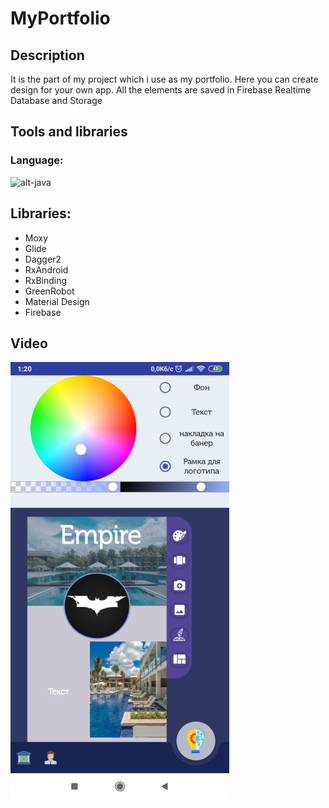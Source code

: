 # MyPortfolio
## Description
  It is the part of my project which i use as my portfolio. Here you can create design for your own app. All the elements are saved in Firebase Realtime Database and Storage
  
## Tools and libraries
### Language:
![alt-java](https://sdtimes.com/wp-content/uploads/2018/09/Java-logo-490x301.jpg "JAVA")

## Libraries:
* Moxy
* Glide
* Dagger2
* RxAndroid
* RxBinding
* GreenRobot
* Material Design
* Firebase

## Video
[![ALT-vido](https://github.com/FriedrichMykola/MyPortfolio/blob/master/image.png?raw=true)](https://www.youtube.com/watch?v=mIxi6ZiTrJo)
